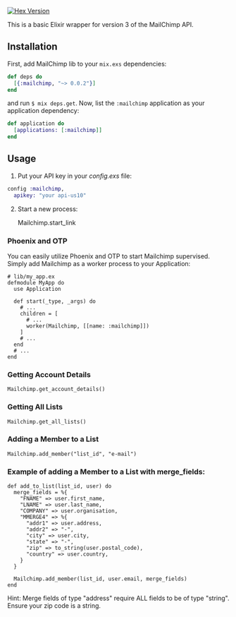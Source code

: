 [![Hex Version](http://img.shields.io/hexpm/v/mailchimp.svg)](https://hex.pm/packages/mailchimp)

This is a basic Elixir wrapper for version 3 of the MailChimp API.

## Installation

First, add MailChimp lib to your `mix.exs` dependencies:

```elixir
def deps do
  [{:mailchimp, "~> 0.0.2"}]
end
```

and run `$ mix deps.get`. Now, list the `:mailchimp` application as your
application dependency:

```elixir
def application do
  [applications: [:mailchimp]]
end
```

## Usage

1. Put your API key in your *config.exs* file:

```elixir
config :mailchimp,
  apikey: "your api-us10"
```

2. Start a new process:

    Mailchimp.start_link

### Phoenix and OTP

You can easily utilize Phoenix and OTP to start Mailchimp supervised. Simply add
Mailchimp as a worker process to your Application:

    # lib/my_app.ex
    defmodule MyApp do
      use Application

      def start(_type, _args) do
        # ...
        children = [
          # ...
          worker(Mailchimp, [[name: :mailchimp]])
        ]
        # ...
      end
      # ...
    end

### Getting Account Details

    Mailchimp.get_account_details()

### Getting All Lists

    Mailchimp.get_all_lists()

### Adding a Member to a List

    Mailchimp.add_member("list_id", "e-mail")

### Example of adding a Member to a List with merge_fields:

    def add_to_list(list_id, user) do
      merge_fields = %{
        "FNAME" => user.first_name,
        "LNAME" => user.last_name,
        "COMPANY" => user.organisation,
        "MMERGE4" => %{
          "addr1" => user.address,
          "addr2" => "-",
          "city" => user.city,
          "state" => "-",
          "zip" => to_string(user.postal_code),
          "country" => user.country,
        }
      }

      Mailchimp.add_member(list_id, user.email, merge_fields)
    end

Hint: Merge fields of type "address" require ALL fields to be of type "string". Ensure your zip code is a string.
